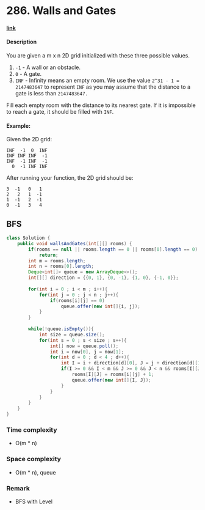 # 286. Walls and Gates

#### [link](https://leetcode.com/problems/walls-and-gates/description/) 

#### Description
You are given a m x n 2D grid initialized with these three possible values.

1. `-1` - A wall or an obstacle.
2. `0` - A gate.
3. `INF` - Infinity means an empty room. We use the value `2^31 - 1 = 2147483647` to represent `INF` as you may assume that the distance to a gate is less than `2147483647.`

Fill each empty room with the distance to its nearest gate. If it is impossible to reach a gate, it should be filled with `INF`.

#### Example:
Given the 2D grid:
```
INF  -1  0  INF
INF INF INF  -1
INF  -1 INF  -1
  0  -1 INF INF
```
After running your function, the 2D grid should be:
```
3  -1   0   1
2   2   1  -1
1  -1   2  -1
0  -1   3   4
```

## BFS
```java
class Solution {
    public void wallsAndGates(int[][] rooms) {
        if(rooms == null || rooms.length == 0 || rooms[0].length == 0)
            return;
        int m = rooms.length;
        int n = rooms[0].length;
        Deque<int[]> queue = new ArrayDeque<>();
        int[][] direction = {{0, 1}, {0, -1}, {1, 0}, {-1, 0}};
        
        for(int i = 0 ; i < m ; i++){
            for(int j = 0 ; j < n ; j++){
                if(rooms[i][j] == 0)
                    queue.offer(new int[]{i, j});
            }
        }
        
        while(!queue.isEmpty()){
            int size = queue.size();
            for(int s = 0 ; s < size ; s++){
                int[] now = queue.poll();
                int i = now[0], j = now[1];
                for(int d = 0 ; d < 4 ; d++){
                    int I = i + direction[d][0], J = j + direction[d][1];
                    if(I >= 0 && I < m && J >= 0 && J < n && rooms[I][J] == Integer.MAX_VALUE){
                        rooms[I][J] = rooms[i][j] + 1;
                        queue.offer(new int[]{I, J});
                    }
                }
            }
        }
    }
}
```

### Time complexity
* O(m * n)
### Space complexity
* O(m * n), queue
### Remark
* BFS with Level